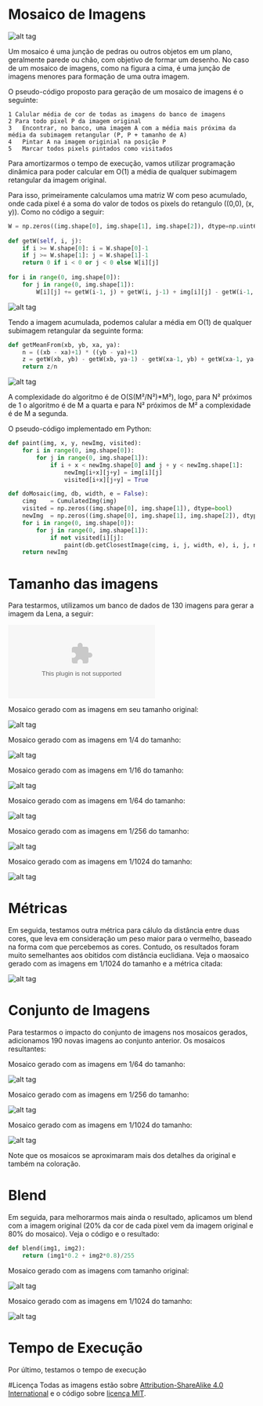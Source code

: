 # Mosaico de Imagens

![alt tag](https://github.com/vandersonmr/TrabalhosUEM/raw/master/ProcessamentoImagens/mosaico/mosaicEb.png)

Um mosaico é uma junção de pedras ou outros objetos em um plano, geralmente parede ou chão, com objetivo de formar um desenho. No caso de um mosaico de imagens, como na figura a cima, é uma junção de imagens menores para formação de uma outra imagem.

O pseudo-código proposto para geração de um mosaico de imagens é o seguinte:

```
1 Calular média de cor de todas as imagens do banco de imagens
2 Para todo pixel P da imagem original
3   Encontrar, no banco, uma imagem A com a média mais próxima da média da subimagem retangular (P, P + tamanho de A)
4   Pintar A na imagem originial na posição P
5   Marcar todos pixels pintados como visitados
```

Para amortizarmos o tempo de execução, vamos utilizar programação dinâmica para poder calcular em O(1) a média de qualquer subimagem retangular da imagem original. 

Para isso, primeiramente calculamos uma matriz W com peso acumulado, onde cada pixel é a soma do valor de todos os pixels do retangulo ((0,0), (x, y)). Como no código a seguir:

```python
W = np.zeros((img.shape[0], img.shape[1], img.shape[2]), dtype=np.uint64)
 
def getW(self, i, j):
    if i >= W.shape[0]: i = W.shape[0]-1
    if j >= W.shape[1]: j = W.shape[1]-1
    return 0 if i < 0 or j < 0 else W[i][j]
    
for i in range(0, img.shape[0]):
    for j in range(0, img.shape[1]):
        W[i][j] += getW(i-1, j) + getW(i, j-1) + img[i][j] - getW(i-1, j-1)
```

![alt tag](https://github.com/vandersonmr/TrabalhosUEM/raw/master/ProcessamentoImagens/mosaico/pd1.png)

Tendo a imagem acumulada, podemos calular a média em O(1) de qualquer subimagem retangular da seguinte forma:

```python
def getMeanFrom(xb, yb, xa, ya):
    n = ((xb - xa)+1) * ((yb - ya)+1)
    z = getW(xb, yb) - getW(xb, ya-1) - getW(xa-1, yb) + getW(xa-1, ya-1)
    return z/n
```

![alt tag](https://github.com/vandersonmr/TrabalhosUEM/raw/master/ProcessamentoImagens/mosaico/pd2.png)

A complexidade do algoritmo é de O(S(M²/N²)*M²), logo, para N² próximos de 1 o algoritmo é de M a quarta e para N² próximos de M² a complexidade é de M a segunda. 

O pseudo-código implementado em Python:

```python
def paint(img, x, y, newImg, visited):
    for i in range(0, img.shape[0]):
        for j in range(0, img.shape[1]):
            if i + x < newImg.shape[0] and j + y < newImg.shape[1]:
                newImg[i+x][j+y] = img[i][j]
                visited[i+x][j+y] = True

def doMosaic(img, db, width, e = False):
    cimg    = CumulatedImg(img)
    visited = np.zeros((img.shape[0], img.shape[1]), dtype=bool)
    newImg  = np.zeros((img.shape[0], img.shape[1], img.shape[2]), dtype=np.uint8)
    for i in range(0, img.shape[0]):
        for j in range(0, img.shape[1]):
            if not visited[i][j]:
                paint(db.getClosestImage(cimg, i, j, width, e), i, j, newImg, visited)
    return newImg
```

# Tamanho das imagens

Para testarmos, utilizamos um banco de dados de 130 imagens para gerar a imagem da Lena, a seguir:

![alt tag](https://github.com/vandersonmr/TrabalhosUEM/raw/master/ProcessamentoImagens/mosaico/lena.com)

Mosaico gerado com as imagens em seu tamanho original:

![alt tag](https://github.com/vandersonmr/TrabalhosUEM/raw/master/ProcessamentoImagens/mosaico/lena/3-2/mosaicE.png)

Mosaico gerado com as imagens em 1/4 do tamanho:

![alt tag](https://github.com/vandersonmr/TrabalhosUEM/raw/master/ProcessamentoImagens/mosaico/lena/3-4/mosaicE.png)

Mosaico gerado com as imagens em 1/16 do tamanho:

![alt tag](https://github.com/vandersonmr/TrabalhosUEM/raw/master/ProcessamentoImagens/mosaico/lena/3-8/mosaicE.png)

Mosaico gerado com as imagens em 1/64 do tamanho:

![alt tag](https://github.com/vandersonmr/TrabalhosUEM/raw/master/ProcessamentoImagens/mosaico/lena/3-16/mosaicE.png)

Mosaico gerado com as imagens em 1/256 do tamanho:

![alt tag](https://github.com/vandersonmr/TrabalhosUEM/raw/master/ProcessamentoImagens/mosaico/lena/3-32/mosaicE.png)

Mosaico gerado com as imagens em 1/1024 do tamanho:

![alt tag](https://github.com/vandersonmr/TrabalhosUEM/raw/master/ProcessamentoImagens/mosaico/lena/3-64/mosaicE.png)

# Métricas

Em seguida, testamos outra métrica para cálulo da distância entre duas cores, que leva em consideração um peso maior para o vermelho, baseado na forma com que percebemos as cores. Contudo, os resultados foram muito semelhantes aos obitidos com distância euclidiana. Veja o maosaico gerado com as imagens em 1/1024 do tamanho e a métrica citada:

![alt tag](https://github.com/vandersonmr/TrabalhosUEM/raw/master/ProcessamentoImagens/mosaico/lena/3-64/mosaic1.png)

# Conjunto de Imagens

Para testarmos o impacto do conjunto de imagens nos mosaicos gerados, adicionamos 190 novas imagens ao conjunto anterior. Os mosaicos resultantes:

Mosaico gerado com as imagens em 1/64 do tamanho:

![alt tag](https://github.com/vandersonmr/TrabalhosUEM/raw/master/ProcessamentoImagens/mosaico/lena/6-16/mosaic1.png)

Mosaico gerado com as imagens em 1/256 do tamanho:

![alt tag](https://github.com/vandersonmr/TrabalhosUEM/raw/master/ProcessamentoImagens/mosaico/lena/6-32/mosaic1.png)

Mosaico gerado com as imagens em 1/1024 do tamanho:

![alt tag](https://github.com/vandersonmr/TrabalhosUEM/raw/master/ProcessamentoImagens/mosaico/lena/6-64/mosaic1.png)

Note que os mosaicos se aproximaram mais dos detalhes da original e também na coloração. 

# Blend

Em seguida, para melhorarmos mais ainda o resultado, aplicamos um blend com a imagem original (20% da cor de cada pixel vem da imagem original e 80% do mosaico). Veja o código e o resultado:

```python
def blend(img1, img2):
    return (img1*0.2 + img2*0.8)/255
```
Mosaico gerado com as imagens com tamanho original:

![alt tag](https://github.com/vandersonmr/TrabalhosUEM/raw/master/ProcessamentoImagens/mosaico/lena/6-2/mosaic1b.png)

Mosaico gerado com as imagens em 1/1024 do tamanho:

![alt tag](https://github.com/vandersonmr/TrabalhosUEM/raw/master/ProcessamentoImagens/mosaico/lena/6-64/mosaic1b.png)

# Tempo de Execução

Por último, testamos o tempo de execução

#Licença
Todas as imagens estão sobre [Attribution-ShareAlike 4.0 International](https://creativecommons.org/licenses/by-sa/4.0/deed.en_US) e o código sobre [licença MIT](https://raw.githubusercontent.com/vandersonmr/TrabalhosUEM/master/ProcessamentoImagens/LICENSE.txt).
